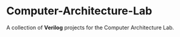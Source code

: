 # Computer-Architecture-Lab
A collection of **Verilog** projects for the Computer Architecture Lab.
